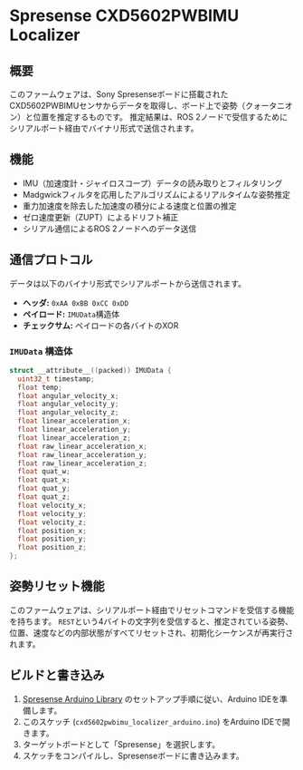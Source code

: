 # Spresense CXD5602PWBIMU Localizer

## 概要

このファームウェアは、Sony Spresenseボードに搭載されたCXD5602PWBIMUセンサからデータを取得し、ボード上で姿勢（クォータニオン）と位置を推定するものです。
推定結果は、ROS 2ノードで受信するためにシリアルポート経由でバイナリ形式で送信されます。

## 機能

- IMU（加速度計・ジャイロスコープ）データの読み取りとフィルタリング
- Madgwickフィルタを応用したアルゴリズムによるリアルタイムな姿勢推定
- 重力加速度を除去した加速度の積分による速度と位置の推定
- ゼロ速度更新（ZUPT）によるドリフト補正
- シリアル通信によるROS 2ノードへのデータ送信

## 通信プロトコル

データは以下のバイナリ形式でシリアルポートから送信されます。

- **ヘッダ:** `0xAA 0xBB 0xCC 0xDD`
- **ペイロード:** `IMUData`構造体
- **チェックサム:** ペイロードの各バイトのXOR

### `IMUData` 構造体
```c
struct __attribute__((packed)) IMUData {
  uint32_t timestamp;
  float temp;
  float angular_velocity_x;
  float angular_velocity_y;
  float angular_velocity_z;
  float linear_acceleration_x;
  float linear_acceleration_y;
  float linear_acceleration_z;
  float raw_linear_acceleration_x;
  float raw_linear_acceleration_y;
  float raw_linear_acceleration_z;
  float quat_w;
  float quat_x;
  float quat_y;
  float quat_z;
  float velocity_x;
  float velocity_y;
  float velocity_z;
  float position_x;
  float position_y;
  float position_z;
};
```

## 姿勢リセット機能

このファームウェアは、シリアルポート経由でリセットコマンドを受信する機能を持ちます。
`REST`という4バイトの文字列を受信すると、推定されている姿勢、位置、速度などの内部状態がすべてリセットされ、初期化シーケンスが再実行されます。

## ビルドと書き込み

1. [Spresense Arduino Library](https://github.com/sonydevworld/spresense-arduino-lib) のセットアップ手順に従い、Arduino IDEを準備します。
2. このスケッチ (`cxd5602pwbimu_localizer_arduino.ino`) をArduino IDEで開きます。
3. ターゲットボードとして「Spresense」を選択します。
4. スケッチをコンパイルし、Spresenseボードに書き込みます。